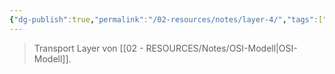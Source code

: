 ```yaml
---
{"dg-publish":true,"permalink":"/02-resources/notes/layer-4/","tags":["netzwerk"],"noteIcon":"","updated":"2025-08-26T16:35:05.532+02:00"}
---
```


> Transport Layer von [[02 - RESOURCES/Notes/OSI-Modell\|OSI-Modell]].
